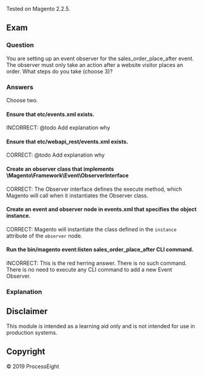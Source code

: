 Tested on Magento 2.2.5.

## Exam

### Question
You are setting up an event observer for the sales_order_place_after event. The observer must only take an action after a website visitor places an order. What steps do you take (choose 3)?

### Answers

Choose two.

#### Ensure that etc/events.xml exists.
INCORRECT: @todo Add explanation why

#### Ensure that etc/webapi_rest/events.xml exists.
CORRECT: @todo Add explanation why

#### Create an observer class that implements \Magento\Framework\Event\ObserverInterface
CORRECT: The Observer interface defines the execute method, which Magento will call when it instantiates the Observer class.

#### Create an event and observer node in events.xml that specifies the object instance.
CORRECT: Magento will instantiate the class defined in the `instance` attribute of the `observer` node.

#### Run the bin/magento event:listen sales_order_place_after CLI command.
INCORRECT: This is the red herring answer. There is no such command. There is no need to execute any CLI command to add a new Event Observer. 

### Explanation


## Disclaimer
This module is intended as a learning aid only and is not intended for use in production systems.

## Copyright
&copy; 2019 ProcessEight
